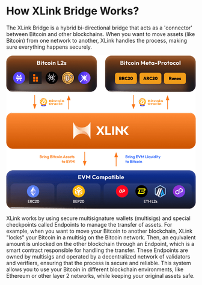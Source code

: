 # How XLink Bridge Works?

The XLink Bridge is a hybrid bi-directional bridge that acts as a 'connector' between Bitcoin and other blockchains. When you want to move assets (like Bitcoin) from one network to another, XLink handles the process, making sure everything happens securely.

![XLink Bridge](../.gitbook/assets/65f300eac1fdc0184e1186db_XLINK_Pioneers_Liquidity-p-800.png)

XLink works by using secure multisignature wallets (multisigs) and special checkpoints called Endpoints to manage the transfer of assets. For example, when you want to move your Bitcoin to another blockchain, XLink "locks" your Bitcoin in a multisig on the Bitcoin network. Then, an equivalent amount is unlocked on the other blockchain through an Endpoint, which is a smart contract responsible for handling the transfer. These Endpoints are owned by multisigs and operated by a decentralized network of validators and verifiers, ensuring that the process is secure and reliable. This system allows you to use your Bitcoin in different blockchain environments, like Ethereum or other layer 2 networks, while keeping your original assets safe.
